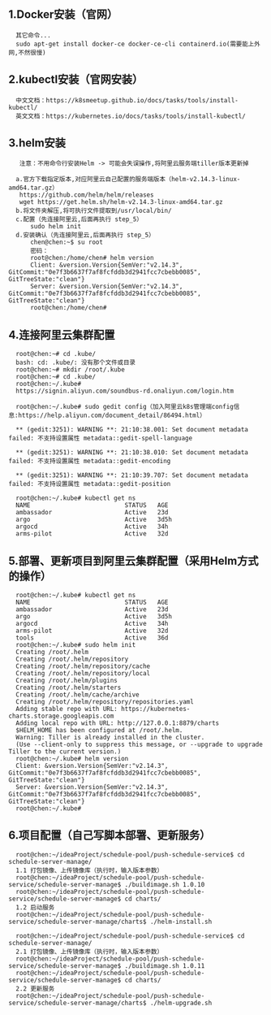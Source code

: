 ## 1.Docker安装（官网）
      其它命令...
      sudo apt-get install docker-ce docker-ce-cli containerd.io(需要能上外网,不然很慢)
      
      
## 2.kubectl安装（官网安装）
      中文文档：https://k8smeetup.github.io/docs/tasks/tools/install-kubectl/
      英文文档：https://kubernetes.io/docs/tasks/tools/install-kubectl/
      
      
## 3.helm安装
       注意：不用命令行安装Helm -> 可能会失误操作,将阿里云服务端tiller版本更新掉
      
      a.官方下载指定版本,对应阿里云自己配置的服务端版本（helm-v2.14.3-linux-amd64.tar.gz）
       https://github.com/helm/helm/releases
       wget https://get.helm.sh/helm-v2.14.3-linux-amd64.tar.gz
      b.将文件夹解压,将可执行文件提取到/usr/local/bin/
      c.配置（先连接阿里云,后面再执行 step_5）
          sudo helm init
      d.安装确认（先连接阿里云,后面再执行 step_5）
          chen@chen:~$ su root
          密码： 
          root@chen:/home/chen# helm version
          Client: &version.Version{SemVer:"v2.14.3", GitCommit:"0e7f3b6637f7af8fcfddb3d2941fcc7cbebb0085", GitTreeState:"clean"}
          Server: &version.Version{SemVer:"v2.14.3", GitCommit:"0e7f3b6637f7af8fcfddb3d2941fcc7cbebb0085", GitTreeState:"clean"}
          root@chen:/home/chen# 
      
## 4.连接阿里云集群配置
      root@chen:~# cd .kube/
      bash: cd: .kube/: 没有那个文件或目录
      root@chen:~# mkdir /root/.kube
      root@chen:~# cd .kube/
      root@chen:~/.kube# 
      https://signin.aliyun.com/soundbus-rd.onaliyun.com/login.htm
      
      root@chen:~/.kube# sudo gedit config（加入阿里云k8s管理端config信息:https://help.aliyun.com/document_detail/86494.html）

      ** (gedit:3251): WARNING **: 21:10:38.001: Set document metadata failed: 不支持设置属性 metadata::gedit-spell-language

      ** (gedit:3251): WARNING **: 21:10:38.010: Set document metadata failed: 不支持设置属性 metadata::gedit-encoding

      ** (gedit:3251): WARNING **: 21:10:39.707: Set document metadata failed: 不支持设置属性 metadata::gedit-position
      
      root@chen:~/.kube# kubectl get ns
      NAME                          STATUS   AGE
      ambassador                    Active   23d
      argo                          Active   3d5h
      argocd                        Active   34h
      arms-pilot                    Active   32d

## 5.部署、更新项目到阿里云集群配置（采用Helm方式的操作）
      root@chen:~/.kube# kubectl get ns
      NAME                          STATUS   AGE
      ambassador                    Active   23d
      argo                          Active   3d5h
      argocd                        Active   34h
      arms-pilot                    Active   32d
      tools                         Active   36d
      root@chen:~/.kube# sudo helm init
      Creating /root/.helm 
      Creating /root/.helm/repository 
      Creating /root/.helm/repository/cache 
      Creating /root/.helm/repository/local 
      Creating /root/.helm/plugins 
      Creating /root/.helm/starters 
      Creating /root/.helm/cache/archive 
      Creating /root/.helm/repository/repositories.yaml 
      Adding stable repo with URL: https://kubernetes-charts.storage.googleapis.com 
      Adding local repo with URL: http://127.0.0.1:8879/charts 
      $HELM_HOME has been configured at /root/.helm.
      Warning: Tiller is already installed in the cluster.
      (Use --client-only to suppress this message, or --upgrade to upgrade Tiller to the current version.)
      root@chen:~/.kube# helm version
      Client: &version.Version{SemVer:"v2.14.3", GitCommit:"0e7f3b6637f7af8fcfddb3d2941fcc7cbebb0085", GitTreeState:"clean"}
      Server: &version.Version{SemVer:"v2.14.3", GitCommit:"0e7f3b6637f7af8fcfddb3d2941fcc7cbebb0085", GitTreeState:"clean"}
      root@chen:~/.kube# 

## 6.项目配置（自己写脚本部署、更新服务）
      root@chen:~/ideaProject/schedule-pool/push-schedule-service$ cd schedule-server-manage/
      1.1 打包镜像、上传镜像库（执行时，输入版本参数）
      root@chen:~/ideaProject/schedule-pool/push-schedule-service/schedule-server-manage$ ./buildimage.sh 1.0.10
      root@chen:~/ideaProject/schedule-pool/push-schedule-service/schedule-server-manage$ cd charts/
      1.2 启动服务
      root@chen:~/ideaProject/schedule-pool/push-schedule-service/schedule-server-manage/charts$ ./helm-install.sh

      root@chen:~/ideaProject/schedule-pool/push-schedule-service$ cd schedule-server-manage/
      2.1 打包镜像、上传镜像库（执行时，输入版本参数）
      root@chen:~/ideaProject/schedule-pool/push-schedule-service/schedule-server-manage$ ./buildimage.sh 1.0.11
      root@chen:~/ideaProject/schedule-pool/push-schedule-service/schedule-server-manage$ cd charts/
      2.2 更新服务
      root@chen:~/ideaProject/schedule-pool/push-schedule-service/schedule-server-manage/charts$ ./helm-upgrade.sh

